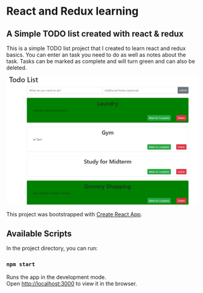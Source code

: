 # React and Redux learning

## A Simple TODO list created with react & redux

This is a simple TODO list project that I created to learn react and redux basics. You can enter an task you need to do as well as notes about the task. Tasks can be marked as complete and will turn green and can also be deleted.

![Todo-list](./src/Todolist.png)

This project was bootstrapped with [Create React App](https://github.com/facebook/create-react-app).

## Available Scripts

In the project directory, you can run:

### `npm start`

Runs the app in the development mode.<br>
Open [http://localhost:3000](http://localhost:3000) to view it in the browser.

